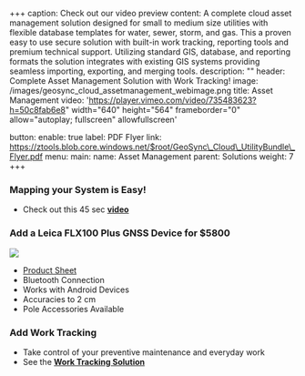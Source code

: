 +++
caption: Check out our video preview
content: A complete cloud asset management solution designed for small to medium size utilities with flexible database templates for water, sewer, storm, and gas.  This a proven easy to use secure solution with built-in work tracking, reporting tools and premium technical support.  Utilizing standard GIS, database, and reporting formats the solution integrates with existing GIS systems providing seamless importing, exporting, and merging tools.
description: ""
header: Complete Asset Management Solution with Work Tracking!
image: /images/geosync\_cloud\_assetmanagement\_webimage.png
title: Asset Management
video: 'https://player.vimeo.com/video/735483623?h=50c8fab6e8" width="640" height="564" frameborder="0" allow="autoplay; fullscreen" allowfullscreen'

button:
enable: true
label: PDF Flyer
link: https://ztools.blob.core.windows.net/$root/GeoSync\_Cloud\_UtilityBundle\_Flyer.pdf
menu:
main:
name: Asset Management
parent: Solutions
weight: 7
+++

### Mapping your System is Easy!

* Check out this 45 sec **[video](https://vimeo.com/734988953)**

### Add a Leica FLX100 Plus GNSS Device for $5800

![](/images/leica_zeno_flx100.png)

* [Product Sheet](https://ztools.blob.core.windows.net/$root/Leica%20Zeno%20FLX100%20plus%20DS%20971467%200522%20en.pdf)
* Bluetooth Connection
* Works with Android Devices
* Accuracies to 2 cm
* Pole Accessories Available

### Add Work Tracking

* Take control of your preventive maintenance and everyday work
* See the **[Work Tracking Solution](https://start.geosync.cloud/solutions/work-tracking/)**
